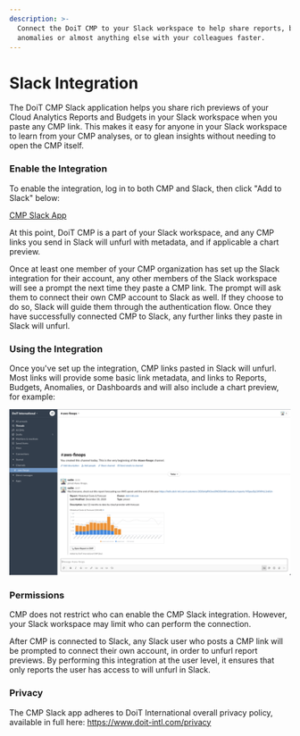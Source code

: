 ```yaml
---
description: >-
  Connect the DoiT CMP to your Slack workspace to help share reports, budgets,
  anomalies or almost anything else with your colleagues faster.
---
```


# Slack Integration

The DoiT CMP Slack application helps you share rich previews of your Cloud Analytics Reports and Budgets in your Slack workspace when you paste any CMP link. This makes it easy for anyone in your Slack workspace to learn from your CMP analyses, or to glean insights without needing to open the CMP itself.

### Enable the Integration

To enable the integration, log in to both CMP and Slack, then click "Add to Slack" below:

[CMP Slack App](https://slack.com/oauth/v2/authorize?client_id=95544667184.517333928260&scope=links:read,links:write&user_scope=links:read,links:write,users:read.email,users:read)

At this point, DoiT CMP is a part of your Slack workspace, and any CMP links you send in Slack will unfurl with metadata, and if applicable a chart preview.

Once at least one member of your CMP organization has set up the Slack integration for their account, any other members of the Slack workspace will see a prompt the next time they paste a CMP link. The prompt will ask them to connect their own CMP account to Slack as well. If they choose to do so, Slack will guide them through the authentication flow. Once they have successfully connected CMP to Slack, any further links they paste in Slack will unfurl.

### Using the Integration

Once you've set up the integration, CMP links pasted in Slack will unfurl. Most links will provide some basic link metadata, and links to Reports, Budgets, Anomalies, or Dashboards and will also include a chart preview, for example:

![](../.gitbook/assets/image%20%2876%29.png)

### Permissions

CMP does not restrict who can enable the CMP Slack integration. However, your Slack workspace may limit who can perform the connection.

After CMP is connected to Slack, any Slack user who posts a CMP link will be prompted to connect their own account, in order to unfurl report previews. By performing this integration at the user level, it ensures that only reports the user has access to will unfurl in Slack.

### Privacy

The CMP Slack app adheres to DoiT International overall privacy policy, available in full here: https://www.doit-intl.com/privacy

